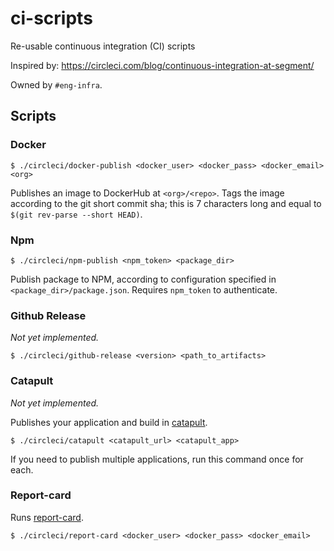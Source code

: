# ci-scripts

Re-usable continuous integration (CI) scripts

Inspired by: https://circleci.com/blog/continuous-integration-at-segment/

Owned by `#eng-infra`.

## Scripts

### Docker

```
$ ./circleci/docker-publish <docker_user> <docker_pass> <docker_email> <org>
```

Publishes an image to DockerHub at `<org>/<repo>`.
Tags the image according to the git short commit sha; this is 7 characters long and equal to `$(git rev-parse --short HEAD)`.

### Npm

```
$ ./circleci/npm-publish <npm_token> <package_dir>
```

Publish package to NPM, according to configuration specified in `<package_dir>/package.json`.
Requires `npm_token` to authenticate.

### Github Release

_Not yet implemented._

```
$ ./circleci/github-release <version> <path_to_artifacts>
```

### Catapult

_Not yet implemented._

Publishes your application and build in [catapult](github.com/clever/catapult).

```
$ ./circleci/catapult <catapult_url> <catapult_app>
```

If you need to publish multiple applications, run this command once for each.

### Report-card

Runs [report-card](github.com/clever/report-card).

```
$ ./circleci/report-card <docker_user> <docker_pass> <docker_email>
```
